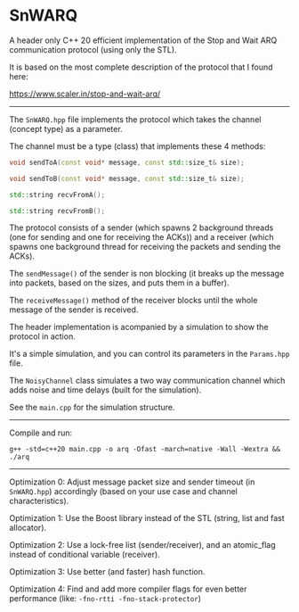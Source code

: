 # SnWARQ
A header only C++ 20 efficient implementation of the Stop and Wait ARQ communication protocol (using only the STL).

It is based on the most complete description of the protocol that I found here:

https://www.scaler.in/stop-and-wait-arq/

---------------------------------------------------------------------------------------------------------------------------------

The `SnWARQ.hpp` file implements the protocol which takes the channel (concept type) as a parameter.

The channel must be a type (class) that implements these 4 methods:
```C++
void sendToA(const void* message, const std::size_t& size);

void sendToB(const void* message, const std::size_t& size);

std::string recvFromA();

std::string recvFromB();
```
The protocol consists of a sender (which spawns 2 background threads (one for sending and one for receiving the ACKs))
and a receiver (which spawns one background thread for receiving the packets and sending the ACKs).

The `sendMessage()` of the sender is non blocking (it breaks up the message into packets, based on the sizes, and puts them in a buffer).

The `receiveMessage()` method of the receiver blocks until the whole message of the sender is received.

The header implementation is acompanied by a simulation to show the protocol in action.

It's a simple simulation, and you can control its parameters in the `Params.hpp` file.

The `NoisyChannel` class simulates a two way communication channel which adds noise and time delays (built for the simulation).

See the `main.cpp` for the simulation structure.

------------------------------------------------------------------------------------------

Compile and run: 
```
g++ -std=c++20 main.cpp -o arq -Ofast -march=native -Wall -Wextra && ./arq
```
-------------------------------------------------------------------------------------------

Optimization 0: Adjust message packet size and sender timeout (in `SnWARQ.hpp`) 
accordingly (based on your use case and channel characteristics).

Optimization 1: Use the Boost library instead of the STL (string, list and fast allocator).

Optimization 2: Use a lock-free list (sender/receiver), and an atomic_flag instead of conditional variable (receiver).

Optimization 3: Use better (and faster) hash function.

Optimization 4: Find and add more compiler flags for even better performance (like: `-fno-rtti -fno-stack-protector`)

